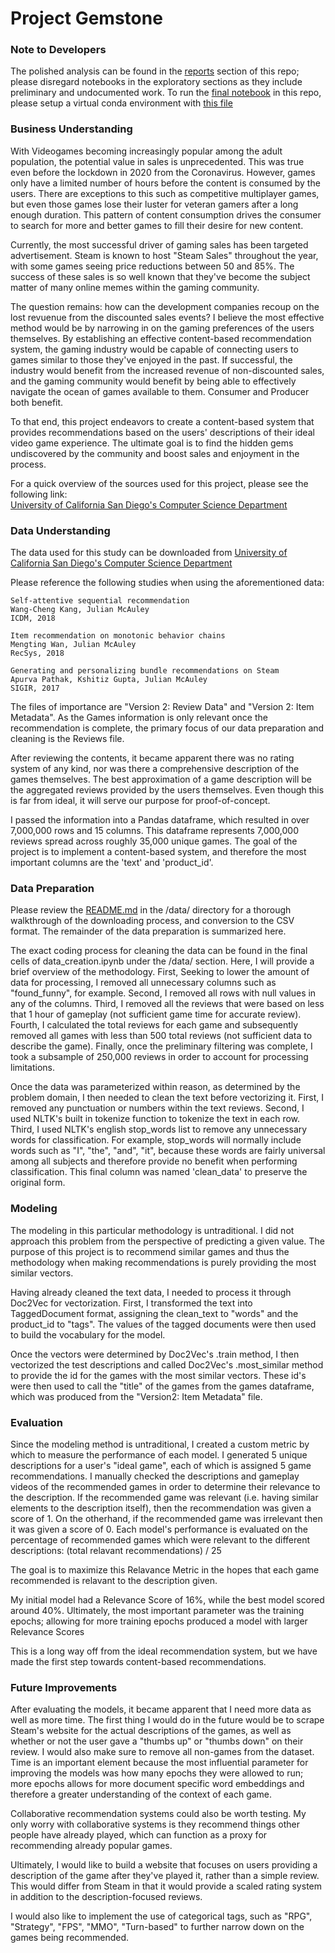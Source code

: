 # Project Gemstone

### Note to Developers

The polished analysis can be found in the [reports](https://github.com/kdecember/capstone/tree/master/notebooks/report) section of this repo; please disregard notebooks in the exploratory sections as they include preliminary and undocumented work. To run the [final notebook](./notebooks/report/final_notebook.ipynb) in this repo, please setup a virtual conda environment with [this file](./environment.yml)


### Business Understanding

With Videogames becoming increasingly popular among the adult population, the potential value in sales is unprecedented. This was true even before the lockdown in 2020 from the Coronavirus. However, games only have a limited number of hours before the content is consumed by the users. There are exceptions to this such as competitive multiplayer games, but even those games lose their luster for veteran gamers after a long enough duration. This pattern of content consumption drives the consumer to search for more and better games to fill their desire for new content.
    
Currently, the most successful driver of gaming sales has been targeted advertisement. Steam is known to host "Steam Sales" throughout the year, with some games seeing price reductions between 50 and 85%. The success of these sales is so well known that they've become the subject matter of many online memes within the gaming community.
    
The question remains: how can the development companies recoup on the lost revuenue from the discounted sales events? I believe the most effective method would be by narrowing in on the gaming preferences of the users themselves. By establishing an effective content-based recommendation system, the gaming industry would be capable of connecting users to games similar to those they've enjoyed in the past. If successful, the industry would benefit from the increased revenue of non-discounted sales, and the gaming community would benefit by being able to effectively navigate the ocean of games available to them. Consumer and Producer both benefit.
    
To that end, this project endeavors to create a content-based system that provides recommendations based on the users' descriptions of their ideal video game experience. The ultimate goal is to find the hidden gems undiscovered by the community and boost sales and enjoyment in the process.

For a quick overview of the sources used for this project, please see the following link:  
[University of California San Diego's Computer Science Department](https://cseweb.ucsd.edu/~jmcauley/datasets.html#steam_data)
    
### Data Understanding
The data used for this study can be downloaded from 
[University of California San Diego's Computer Science Department](https://cseweb.ucsd.edu/~jmcauley/datasets.html#steam_data)
    
Please reference the following studies when using the aforementioned data:
    
    Self-attentive sequential recommendation  
    Wang-Cheng Kang, Julian McAuley  
    ICDM, 2018  

    Item recommendation on monotonic behavior chains  
    Mengting Wan, Julian McAuley  
    RecSys, 2018  

    Generating and personalizing bundle recommendations on Steam  
    Apurva Pathak, Kshitiz Gupta, Julian McAuley  
    SIGIR, 2017  

The files of importance are "Version 2: Review Data" and "Version 2: Item Metadata". As the Games information is only relevant once the recommendation is complete, the primary focus of our data preparation and cleaning is the Reviews file.
    
After reviewing the contents, it became apparent there was no rating system of any kind, nor was there a comprehensive description of the games themselves. The best approximation of a game description will be the aggregated reviews provided by the users themselves. Even though this is far from ideal, it will serve our purpose for proof-of-concept.

I passed the information into a Pandas dataframe, which resulted in over 7,000,000 rows and 15 columns. This dataframe represents 7,000,000 reviews spread across roughly 35,000 unique games. The goal of the project is to implement a content-based system, and therefore the most important columns are the 'text' and 'product_id'.
    
### Data Preparation

Please review the [README.md](./data/readme.md) in the /data/ directory for a thorough walkthrough of the downloading process, and conversion to the CSV format. The remainder of the data preparation is summarized here. 

The exact coding process for cleaning the data can be found in the final cells of data_creation.ipynb under the /data/ section. Here, I will provide a brief overview of the methodology. First, Seeking to lower the amount of data for processing, I removed all unnecessary columns such as "found_funny", for example. Second, I removed all rows with null values in any of the columns. Third, I removed all the reviews that were based on less that 1 hour of gameplay (not sufficient game time for accurate review). Fourth, I calculated the total reviews for each game and subsequently removed all games with less than 500 total reviews (not sufficient data to describe the game). Finally, once the preliminary filtering was complete, I took a subsample of 250,000 reviews in order to account for processing limitations. 
    
Once the data was parameterized within reason, as determined by the problem domain, I then needed to clean the text before vectorizing it. First, I removed any punctuation or numbers within the text reviews. Second, I used NLTK's built in tokenize function to tokenize the text in each row. Third, I used NLTK's english stop_words list to remove any unnecessary words for classification. For example, stop_words will normally include words such as "I", "the", "and", "it", because these words are fairly universal among all subjects and therefore provide no benefit when performing classification. This final column was named 'clean_data' to preserve the original form.
    
### Modeling

The modeling in this particular methodology is untraditional. I did not approach this problem from the perspective of predicting a given value. The purpose of this project is to recommend similar games and thus the methodology when making recommendations is purely providing the most similar vectors. 

Having already cleaned the text data, I needed to process it through Doc2Vec for vectorization. First, I transformed the text into TaggedDocument format, assigning the clean_text to "words" and the product_id to "tags". The values of the tagged documents were then used to build the vocabulary for the model.

Once the vectors were determined by Doc2Vec's .train method, I then vectorized the test descriptions and called Doc2Vec's .most_similar method to provide the id for the games with the most similar vectors. These id's were then used to call the "title" of the games from the games dataframe, which was produced from the "Version2: Item Metadata" file.


### Evaluation

Since the modeling method is untraditional, I created a custom metric by which to measure the performance of each model. I generated 5 unique descriptions for a user's "ideal game", each of which is assigned 5 game recommendations. I manually checked the descriptions and gameplay videos of the recommended games in order to determine their relevance to the description. If the recommended game was relevant (i.e. having similar elements to the description itself), then the recommendation was given a score of 1. On the otherhand, if the recommended game was irrelevant then it was given a score of 0. Each model's performance is evaluated on the percentage of recommended games which were relevant to the different descriptions: (total relavant recommendations) / 25

The goal is to maximize this Relavance Metric in the hopes that each game recommended is relavant to the description given.

My initial model had a Relevance Score of 16%, while the best model scored around 40%. Ultimately, the most important parameter was the training epochs; allowing for more training epochs produced a model with larger Relevance Scores 

This is a long way off from the ideal recommendation system, but we have made the first step towards content-based recommendations.

### Future Improvements

After evaluating the models, it became apparent that I need more data as well as more time. The first thing I would do in the future would be to scrape Steam's website for the actual descriptions of the games, as well as whether or not the user gave a "thumbs up" or "thumbs down" on their review. I would also make sure to remove all non-games from the dataset. Time is an important element because the most influential parameter for improving the models was how many epochs they were allowed to run; more epochs allows for more document specific word embeddings and therefore a greater understanding of the context of each game.

Collaborative recommendation systems could also be worth testing. My only worry with collaborative systems is they recommend things other people have already played, which can function as a proxy for recommending already popular games.

Ultimately, I would like to build a website that focuses on users providing a description of the game after they've played it, rather than a simple review. This would differ from Steam in that it would provide a scaled rating system in addition to the description-focused reviews.

I would also like to implement the use of categorical tags, such as "RPG", "Strategy", "FPS", "MMO", "Turn-based" to further narrow down on the games being recommended.